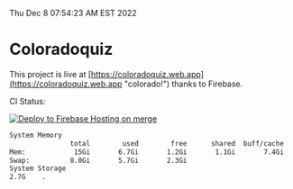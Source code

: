 Thu Dec  8 07:54:23 AM EST 2022

# Coloradoquiz


This project is live at [https://coloradoquiz.web.app](https://coloradoquiz.web.app "colorado!") thanks to Firebase.

CI Status: 

[![Deploy to Firebase Hosting on merge](https://github.com/teamkushal/coloradoquiz/actions/workflows/firebase-hosting-merge.yml/badge.svg)](https://github.com/teamkushal/coloradoquiz/actions/workflows/firebase-hosting-merge.yml)

```bash
System Memory
               total        used        free      shared  buff/cache   available
Mem:            15Gi       6.7Gi       1.2Gi       1.1Gi       7.4Gi       6.9Gi
Swap:          8.0Gi       5.7Gi       2.3Gi
System Storage
2.7G	.
```
```bash
